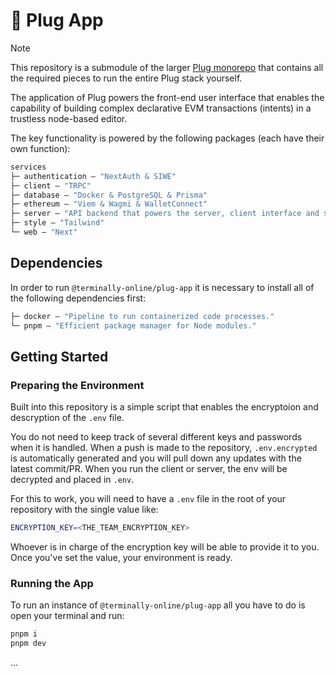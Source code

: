 # 🔌 Plug App

> [!NOTE]
> This repository is a submodule of the larger [Plug monorepo](https://github.com/terminally-online/plug) that contains all the required pieces to run the entire Plug stack yourself.

The application of Plug powers the front-end user interface that enables the capability of building complex declarative EVM transactions (intents) in a trustless node-based editor.

The key functionality is powered by the following packages (each have their own function):

```ml
services
├─ authentication — "NextAuth & SIWE"
├─ client — "TRPC"
├─ database — "Docker & PostgreSQL & Prisma"
├─ ethereum — "Viem & Wagmi & WalletConnect"
├─ server — "API backend that powers the server, client interface and sdk when needed."
├─ style — "Tailwind"
└─ web — "Next"
```

## Dependencies

In order to run `@terminally-online/plug-app` it is necessary to install all of the following dependencies first:

```ml
├─ docker — "Pipeline to run containerized code processes."
└─ pnpm — "Efficient package manager for Node modules."
```

## Getting Started

### Preparing the Environment

Built into this repository is a simple script that enables the encryptoion and descryption of the `.env` file.

You do not need to keep track of several different keys and passwords when it is handled. When a push is made to the repository, `.env.encrypted` is automatically generated and you will pull down any updates with the latest commit/PR. When you run the client or server, the env will be decrypted and placed in `.env`.

For this to work, you will need to have a `.env` file in the root of your repository with the single value like:

```bash
ENCRYPTION_KEY=<THE_TEAM_ENCRYPTION_KEY>
```

Whoever is in charge of the encryption key will be able to provide it to you. Once you've set the value, your environment is ready.

### Running the App

To run an instance of `@terminally-online/plug-app` all you have to do is open your terminal and run:

```bash
pnpm i
pnpm dev
```

...
